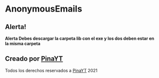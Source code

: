 # AnonymousEmails
## Alerta!
**Alerta Debes descargar la carpeta lib con el exe y los dos deben estar en la misma carpeta**

## Creado por [PinaYT](https://github.com/PinaYTTT/)
Todos los derechos reservados a [PinaYT](https://github.com/PinaYTTT/) 2021
